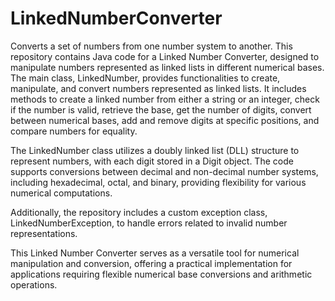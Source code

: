 # LinkedNumberConverter
Converts a set of numbers from one number system to another.
This repository contains Java code for a Linked Number Converter, designed to manipulate numbers represented as linked lists in different numerical bases. The main class, LinkedNumber, provides functionalities to create, manipulate, and convert numbers represented as linked lists. It includes methods to create a linked number from either a string or an integer, check if the number is valid, retrieve the base, get the number of digits, convert between numerical bases, add and remove digits at specific positions, and compare numbers for equality.

The LinkedNumber class utilizes a doubly linked list (DLL) structure to represent numbers, with each digit stored in a Digit object. The code supports conversions between decimal and non-decimal number systems, including hexadecimal, octal, and binary, providing flexibility for various numerical computations.

Additionally, the repository includes a custom exception class, LinkedNumberException, to handle errors related to invalid number representations.

This Linked Number Converter serves as a versatile tool for numerical manipulation and conversion, offering a practical implementation for applications requiring flexible numerical base conversions and arithmetic operations.

